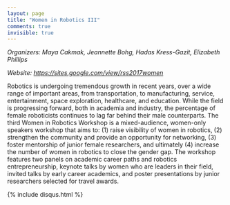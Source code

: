 ```yaml
---
layout: page
title: "Women in Robotics III"
comments: true
invisible: true
---
```


<p class="text-left"><i>Organizers: Maya Cakmak, Jeannette Bohg, Hadas Kress-Gazit, Elizabeth Phillips</i></p>
<p class="text-left"><i>Website: <a href="https://sites.google.com/view/rss2017women">https://sites.google.com/view/rss2017women</a></i></p>

<p>

Robotics is undergoing tremendous growth in recent years, over a wide range of
important areas, from transportation, to manufacturing, service, entertainment,
space exploration, healthcare, and education. While the field is progressing
forward, both in academia and industry, the percentage of female roboticists
continues to lag far behind their male counterparts. The third Women in
Robotics Workshop is a mixed-audience, women-only speakers workshop that aims
to: (1) raise visibility of women in robotics, (2) strengthen the community and
provide an opportunity for networking, (3) foster mentorship of junior female
researchers, and ultimately (4) increase the number of women in robotics to
close the gender gap. The workshop features two panels on academic career paths
and robotics entrepreneurship, keynote talks by women who are leaders in their
field, invited talks by early career academics, and poster presentations by
junior researchers selected for travel awards.

</p>


{% include disqus.html %}